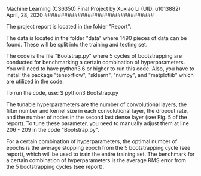 Machine Learning (CS6350) Final Project
by Xuxiao Li (UID: u1013882)
April, 28, 2020
#################################

The project report is located in the folder "Report".

The data is located in the folder "data" where 1490 pieces of data can be found. These will be split
into the training and testing set.

The code is the file "Bootstrap.py" where 5 cycles of bootstrapping are conducted for benchmarking a
certain combination of hyperparameters. You will need to have python3.6 or higher to run this code.
Also, you have to install the package "tensorflow", "sklearn", "numpy", and "matplotlib" which are
utilized in the code.

To run the code, use:
$ python3 Bootstrap.py

The tunable hyperparameters are the number of convolutional layers, the filter number and kernel
size in each convolutional layer, the dropout rate, and the number of nodes in the second last dense
layer (see Fig. 5 of the report). To tune these parameter, you need to manually adjust them at line
206 - 209 in the code "Bootstrap.py". 

For a certain combination of hyperparameters, the optimal number of epochs is the average stopping epoch
from the 5 bootstrapping cycle (see report), which will be used to train the entire training set.
The benchmark for a certain combination of hyperparameters is the average RMS error from the 5
bootstrapping cycles (see report).

